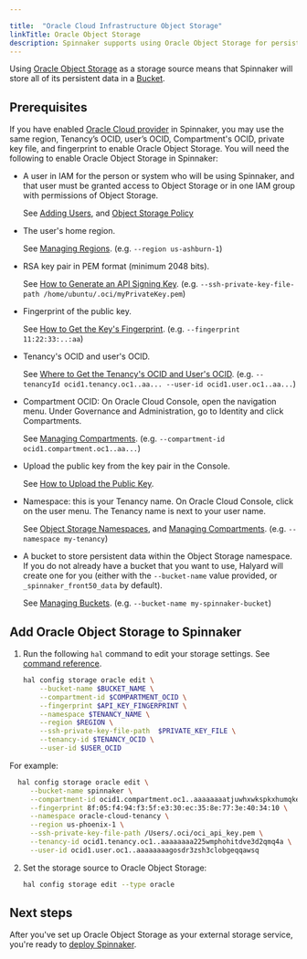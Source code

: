 ```yaml
---

title:  "Oracle Cloud Infrastructure Object Storage"
linkTitle: Oracle Object Storage
description: Spinnaker supports using Oracle Object Storage for persisting your Application settings and configured Pipelines.
---
```


Using [Oracle Object Storage](https://docs.cloud.oracle.com/iaas/Content/Object/Concepts/objectstorageoverview.htm) as a storage source means that Spinnaker will store all of its persistent data in a
[Bucket](https://docs.cloud.oracle.com/iaas/Content/Object/Tasks/managingbuckets.htm).

## Prerequisites

If you have enabled [Oracle Cloud provider](/docs/setup/install/providers/oracle/) in Spinnaker, you may use the same region, Tenancy’s OCID, user’s OCID, Compartment's OCID, private key file, and fingerprint to enable Oracle Object Storage. You will need the following to enable Oracle Object Storage in Spinnaker:

* A user in IAM for the person or system who will be using Spinnaker, and that user must be granted access to Object Storage or in one IAM group with permissions of Object Storage.

   See [Adding Users](https://docs.cloud.oracle.com/iaas/Content/GSG/Tasks/addingusers.htm), and [Object Storage Policy](https://docs.cloud.oracle.com/iaas/Content/Identity/Reference/objectstoragepolicyreference.htm)

* The user's home region. 

   See [Managing Regions](https://docs.cloud.oracle.com/iaas/Content/Identity/Tasks/managingregions.htm). 
   (e.g. `--region us-ashburn-1`)
   
* RSA key pair in PEM format (minimum 2048 bits).
   
   See [How to Generate an API Signing Key](https://docs.cloud.oracle.com/iaas/Content/API/Concepts/apisigningkey.htm#How). 
   (e.g. `--ssh-private-key-file-path /home/ubuntu/.oci/myPrivateKey.pem`)
   
* Fingerprint of the public key. 

   See [How to Get the Key's Fingerprint](https://docs.cloud.oracle.com/iaas/Content/API/Concepts/apisigningkey.htm#How3). 
   (e.g. `--fingerprint 11:22:33:..:aa`)
   
* Tenancy's OCID and user's OCID.

   See [Where to Get the Tenancy's OCID and User's OCID](https://docs.cloud.oracle.com/iaas/Content/API/Concepts/apisigningkey.htm#Other). 
   (e.g. `--tenancyId ocid1.tenancy.oc1..aa... --user-id ocid1.user.oc1..aa...`)
   
* Compartment OCID: On Oracle Cloud Console, open the navigation menu. Under Governance and Administration, go to Identity and click Compartments. 
   
   See [Managing Compartments](https://docs.cloud.oracle.com/iaas/Content/Identity/Tasks/managingcompartments.htm). 
   (e.g. `--compartment-id ocid1.compartment.oc1..aa...`)
   
* Upload the public key from the key pair in the Console. 
   
   See [How to Upload the Public Key](https://docs.cloud.oracle.com/iaas/Content/API/Concepts/apisigningkey.htm#How2).
   
* Namespace: this is your Tenancy name. On Oracle Cloud Console, click on the user menu. The Tenancy name is next to your user name. 

   See [Object Storage Namespaces](https://docs.cloud.oracle.com/iaas/Content/Object/Tasks/understandingnamespaces.htm), and [Managing Compartments](https://docs.cloud.oracle.com/iaas/Content/Identity/Tasks/managingcompartments.htm). 
   (e.g. `--namespace my-tenancy`)
   
* A bucket to store persistent data within the Object Storage namespace. If you do not already have a bucket that you want to use, Halyard will create one for you (either with the `--bucket-name` value provided, or `_spinnaker_front50_data` by default).
   
   See [Managing Buckets](https://docs.cloud.oracle.com/iaas/Content/Object/Tasks/managingbuckets.htm). 
   (e.g. `--bucket-name my-spinnaker-bucket`) 

## Add Oracle Object Storage to Spinnaker

1. Run the following `hal` command to edit your storage settings. See [command reference](/reference/halyard/commands#hal-config-storage-oracle-edit).

   ```bash
   hal config storage oracle edit \
       --bucket-name $BUCKET_NAME \
       --compartment-id $COMPARTMENT_OCID \
       --fingerprint $API_KEY_FINGERPRINT \
       --namespace $TENANCY_NAME \
       --region $REGION \
       --ssh-private-key-file-path  $PRIVATE_KEY_FILE \
       --tenancy-id $TENANCY_OCID \
       --user-id $USER_OCID 
   ```
For example: 

  ```bash
    hal config storage oracle edit \
       --bucket-name spinnaker \
       --compartment-id ocid1.compartment.oc1..aaaaaaaatjuwhxwkspkxhumqke \
       --fingerprint 8f:05:f4:94:f3:5f:e3:30:ec:35:8e:77:3e:40:34:10 \
       --namespace oracle-cloud-tenancy \
       --region us-phoenix-1 \
       --ssh-private-key-file-path /Users/.oci/oci_api_key.pem \
       --tenancy-id ocid1.tenancy.oc1..aaaaaaaa225wmphohitdve3d2qmq4a \
       --user-id ocid1.user.oc1..aaaaaaaagosdr3zsh3clobgeqqawsq
   ```


2. Set the storage source to Oracle Object Storage:

   ```bash
   hal config storage edit --type oracle
   ```

## Next steps

After you've set up Oracle Object Storage as your external storage service, you're ready to
[deploy Spinnaker](/docs/setup/install/deploy/).
